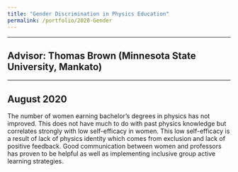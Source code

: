```yaml
---
title: "Gender Discrimination in Physics Education"
permalink: /portfolio/2020-Gender
---
```


---
Advisor: Thomas Brown (Minnesota State University, Mankato)
---

---
August 2020
---

The number of women earning bachelor’s degrees in physics has not improved. This does not have much to do with past physics knowledge but correlates strongly with low self-efficacy in women. This low self-efficacy is a result of lack of physics identity which comes from exclusion and lack of positive feedback. Good communication between women and professors has proven to be helpful as well as implementing inclusive group active learning strategies. 
